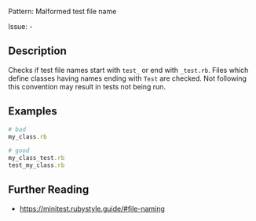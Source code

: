 Pattern: Malformed test file name

Issue: -

## Description

Checks if test file names start with `test_` or end with `_test.rb`.
Files which define classes having names ending with `Test` are checked.
Not following this convention may result in tests not being run.

## Examples

``` ruby
# bad
my_class.rb

# good
my_class_test.rb
test_my_class.rb
```

## Further Reading

-   <https://minitest.rubystyle.guide/#file-naming>